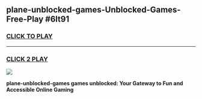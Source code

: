 
## plane-unblocked-games-Unblocked-Games-Free-Play #6lt91
<h3>
<a href="https://us.freeplayer.one?title=plane-unblocked-games&ref=9M">CLICK TO PLAY</a></h3>
<hr>

<h3>
<a href="https://us.freeplayer.one?title=plane-unblocked-games&ref=9M">CLICK 2 PLAY</a>
  
</h3>

<a href="https://us.freeplayer.one?title=plane-unblocked-games&ref=9M"><img src="https://clearcache.store/games.png"></a>


**plane-unblocked-games games unblocked: Your Gateway to Fun and Accessible Online Gaming**
